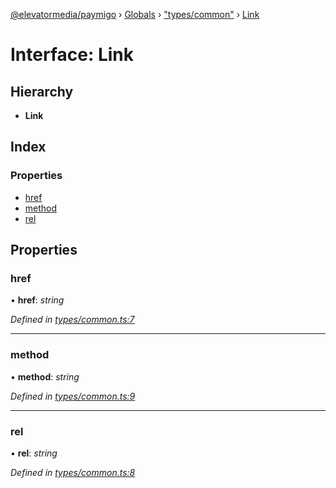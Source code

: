 [@elevatormedia/paymigo](../README.md) › [Globals](../globals.md) › ["types/common"](../modules/_types_common_.md) › [Link](_types_common_.link.md)

# Interface: Link

## Hierarchy

-   **Link**

## Index

### Properties

-   [href](_types_common_.link.md#href)
-   [method](_types_common_.link.md#method)
-   [rel](_types_common_.link.md#rel)

## Properties

### href

• **href**: _string_

_Defined in [types/common.ts:7](https://github.com/ELEVATORmedia/paymigo/blob/eaf52dd/src/types/common.ts#L7)_

---

### method

• **method**: _string_

_Defined in [types/common.ts:9](https://github.com/ELEVATORmedia/paymigo/blob/eaf52dd/src/types/common.ts#L9)_

---

### rel

• **rel**: _string_

_Defined in [types/common.ts:8](https://github.com/ELEVATORmedia/paymigo/blob/eaf52dd/src/types/common.ts#L8)_
